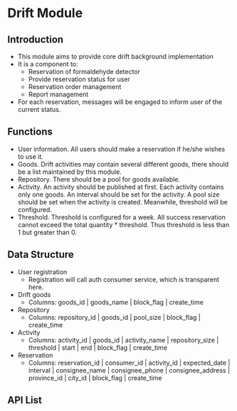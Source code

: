 # Drift Module

## Introduction
* This module aims to provide core drift background implementation
* It is a component to:
    * Reservation of formaldehyde detector
    * Provide reservation status for user
    * Reservation order management
    * Report management
* For each reservation, messages will be engaged to inform user of the current status.

## Functions
* User information. All users should make a reservation if he/she wishes to use it.
* Goods. Drift activities may contain several different goods, there should be a list maintained by this module.
* Repository. There should be a pool for goods available.
* Activity. An activity should be published at first. Each activity contains only one goods. An interval should be set for the activity. A pool size should be set when the activity is created. Meanwhile, threshold will be configured.
* Threshold. Threshold is configured for a week. All success reservation cannot exceed the total quantity * threshold. Thus threshold is less than 1 but greater than 0.

## Data Structure
* User registration
    * Registration will call auth consumer service, which is transparent here.
* Drift goods
    * Columns: goods_id | goods_name | block_flag | create_time
* Repository
    * Columns: repository_id | goods_id | pool_size | block_flag | create_time
* Activity
    * Columns: activity_id | goods_id | activity_name | repository_size | threshold | start | end | block_flag | create_time
* Reservation
    * Columns: reservation_id | consumer_id | activity_id | expected_date | interval | consignee_name | consignee_phone | consignee_address | province_id | city_id | block_flag | create_time

## API List